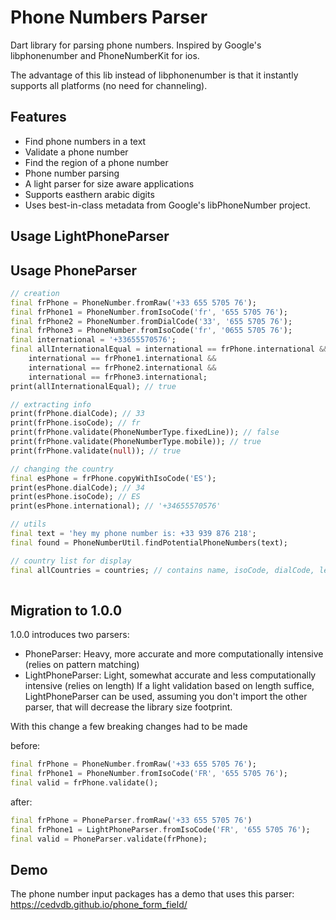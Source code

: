 # Phone Numbers Parser

Dart library for parsing phone numbers. Inspired by Google's libphonenumber and PhoneNumberKit for ios.

The advantage of this lib instead of libphonenumber is that it instantly supports all platforms (no need for channeling).


## Features

 - Find phone numbers in a text
 - Validate a phone number
 - Find the region of a phone number
 - Phone number parsing
 - A light parser for size aware applications
 - Supports easthern arabic digits
 - Uses best-in-class metadata from Google's libPhoneNumber project. 


## Usage LightPhoneParser

## Usage PhoneParser

```dart
// creation
final frPhone = PhoneNumber.fromRaw('+33 655 5705 76');
final frPhone1 = PhoneNumber.fromIsoCode('fr', '655 5705 76');
final frPhone2 = PhoneNumber.fromDialCode('33', '655 5705 76');
final frPhone3 = PhoneNumber.fromIsoCode('fr', '0655 5705 76');
final international = '+33655570576';
final allInternationalEqual = international == frPhone.international &&
    international == frPhone1.international &&
    international == frPhone2.international &&
    international == frPhone3.international;
print(allInternationalEqual); // true

// extracting info
print(frPhone.dialCode); // 33
print(frPhone.isoCode); // fr
print(frPhone.validate(PhoneNumberType.fixedLine)); // false
print(frPhone.validate(PhoneNumberType.mobile)); // true
print(frPhone.validate(null)); // true

// changing the country
final esPhone = frPhone.copyWithIsoCode('ES');
print(esPhone.dialCode); // 34
print(esPhone.isoCode); // ES
print(esPhone.international); // '+34655570576'

// utils
final text = 'hey my phone number is: +33 939 876 218';
final found = PhoneNumberUtil.findPotentialPhoneNumbers(text);

// country list for display
final allCountries = countries; // contains name, isoCode, dialCode, leading digits, etc
 
```

## Migration to 1.0.0

1.0.0 introduces two parsers:

  - PhoneParser: Heavy, more accurate and more computationally intensive (relies on pattern matching)
  - LightPhoneParser: Light, somewhat accurate and less computationally intensive (relies on length)
  If a light validation based on length suffice, LightPhoneParser can be used, assuming you don't import
  the other parser, that will decrease the library size footprint.

With this change a few breaking changes had to be made

  before:
  ```dart
  final frPhone = PhoneNumber.fromRaw('+33 655 5705 76');
  final frPhone1 = PhoneNumber.fromIsoCode('FR', '655 5705 76');
  final valid = frPhone.validate();
  ```

  after:
  ```dart
  final frPhone = PhoneParser.fromRaw('+33 655 5705 76')
  final frPhone1 = LightPhoneParser.fromIsoCode('FR', '655 5705 76');
  final valid = PhoneParser.validate(frPhone);
  ```

## Demo

The phone number input packages has a demo that uses this parser: https://cedvdb.github.io/phone_form_field/
